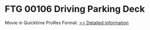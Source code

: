 # FTG 00106 Driving Parking Deck
Movie in Quicktime ProRes Format.
[>> Detailed information](https://secure.shareit.com/shareit/product.html?productid=300652158&affiliateid=200057808)
